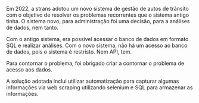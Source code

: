 Em 2022, a strans adotou um novo sistema de gestão de autos de trânsito com o objetivo de resolver os problemas recorrentes que o sistema antigo tinha. O sistema novo,
para administração foi uma decisão, para a análises de dados, nem tanto.

Com o antigo sistema, era possível acessar o banco de dados em formato SQL e realizar análises. Com o novo sistema, não há um acesso ao banco de dados, pois o sistema 
é restristo. Nem API, tem.

Para contornar o problema, foi obrigado criar a contornar o problema de acesso aos dados. 

A solução adotada inclui utilizar automatização para capturar algumas informações via web scraping utilizando selenium e SQL para armazenar as informações.
